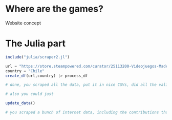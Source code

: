 # Where are the games?

Website concept

# The Julia part

```julia
include("julia/scraper2.jl")

url = "https://store.steampowered.com/curator/25113200-Videojuegos-Made-In-Chile/#browse"
country = "Chile"
create_df(url,country) |> process_df

# done, you scraped all the data, put it in nice CSVs, did all the validations and checks!

# also you could just

update_data()

# you scraped a bunch of internet data, including the contributions that were done on the website
```

